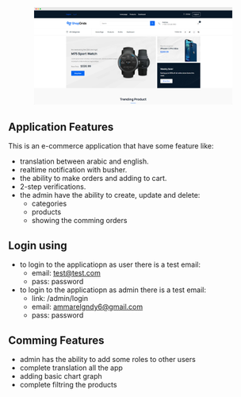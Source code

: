 <p align="center"><a href="https://agamshopping.com" target="_blank"><img src="https://raw.githubusercontent.com/3mmar0/full_commerce/main/public/assets/images/web.png" width="400" alt="website Logo"></a></p>

## Application Features

This is an e-commerce application that have some feature like:

- translation between arabic and english.
- realtime notification with busher.
- the ability to make orders and adding to cart.
- 2-step verifications.
- the admin have the ability to create, update and delete:
  * categories
  * products
  * showing the comming orders

## Login using

- to login to the applicatiopn as user there is a test email:
  * email:  test@test.com
  * pass:   password
- to login to the applicatiopn as admin there is a test email:
  * link:  /admin/login
  * email:  ammarelgndy6@gmail.com
  * pass:   password
 
## Comming Features

- admin has the ability to add some roles to other users
- complete translation all the app
- adding basic chart graph
- complete filtring the products
